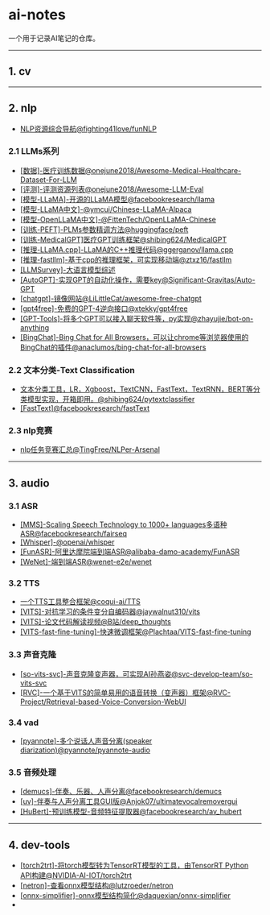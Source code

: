 # ai-notes

一个用于记录AI笔记的仓库。

---

## 1. cv

---

## 2. nlp
- [NLP资源综合导航@fighting41love/funNLP](https://github.com/fighting41love/funNLP)
### 2.1 LLMs系列
- [[数据]-医疗训练数据@onejune2018/Awesome-Medical-Healthcare-Dataset-For-LLM](https://github.com/onejune2018/Awesome-Medical-Healthcare-Dataset-For-LLM)
- [[评测]-评测资源列表@onejune2018/Awesome-LLM-Eval](https://github.com/onejune2018/Awesome-LLM-Eval)
- [[模型-LLaMA]-开源的LLaMA模型@facebookresearch/llama](https://github.com/facebookresearch/llama)
- [[模型-LLaMA中文]-@ymcui/Chinese-LLaMA-Alpaca](https://github.com/ymcui/Chinese-LLaMA-Alpaca)
- [[模型-OpenLLaMA中文]-@FittenTech/OpenLLaMA-Chinese](https://github.com/FittenTech/OpenLLaMA-Chinese)
- [[训练-PEFT]-PLMs参数精调方法@huggingface/peft](https://github.com/huggingface/peft)
- [[训练-MedicalGPT]医疗GPT训练框架@shibing624/MedicalGPT](https://github.com/shibing624/MedicalGPT)
- [[推理-LLaMA.cpp]-LLaMA的C++推理代码@ggerganov/llama.cpp](https://github.com/ggerganov/llama.cpp)
- [[推理-fastllm]-基于cpp的推理框架，可实现移动端@ztxz16/fastllm](https://github.com/ztxz16/fastllm)
- [[LLMSurvey]-大语言模型综述](https://github.com/RUCAIBox/LLMSurvey)
- [[AutoGPT]-实现GPT的自动化操作，需要key@Significant-Gravitas/Auto-GPT](https://github.com/Significant-Gravitas/Auto-GPT)
- [[chatgpt]-镜像网站@LiLittleCat/awesome-free-chatgpt](https://github.com/LiLittleCat/awesome-free-chatgpt)
- [[gpt4free]-免费的GPT-4逆向接口@xtekky/gpt4free](https://github.com/xtekky/gpt4free)
- [[GPT-Tools]-将多个GPT可以接入聊天软件等，py实现@zhayujie/bot-on-anything](https://github.com/zhayujie/bot-on-anything)
- [[BingChat]-Bing Chat for All Browsers，可以让chrome等浏览器使用的BingChat的插件@anaclumos/bing-chat-for-all-browsers](https://github.com/anaclumos/bing-chat-for-all-browsers)


### 2.2 文本分类-Text Classification
- [文本分类工具，LR，Xgboost，TextCNN，FastText，TextRNN，BERT等分类模型实现，开箱即用。@shibing624/pytextclassifier](https://github.com/shibing624/pytextclassifier)
- [[FastText]@facebookresearch/fastText](https://github.com/facebookresearch/fastText.git)

### 2.3 nlp竞赛
- [nlp任务竞赛汇总@TingFree/NLPer-Arsenal](https://github.com/TingFree/NLPer-Arsenal)

---

## 3. audio
### 3.1 ASR
- [[MMS]-Scaling Speech Technology to 1000+ languages多语种ASR@facebookresearch/fairseq](https://github.com/facebookresearch/fairseq/blob/main/examples/mms/README.md)
- [[Whisper]-@openai/whisper](https://github.com/openai/whisper)
- [[FunASR]-阿里达摩院端到端ASR@alibaba-damo-academy/FunASR](https://github.com/alibaba-damo-academy/FunASR)
- [[WeNet]-端到端ASR@wenet-e2e/wenet](https://github.com/wenet-e2e/wenet)

### 3.2 TTS
- [一个TTS工具整合框架@coqui-ai/TTS](https://github.com/coqui-ai/TTS)
- [[VITS]-对抗学习的条件变分自编码器@jaywalnut310/vits](https://github.com/jaywalnut310/vits)
- [[VITS]-论文代码解读视频@B站/deep_thoughts](https://www.bilibili.com/video/BV1wU4y1q7po/?spm_id_from=333.999.0.0)
- [[VITS-fast-fine-tuning]-快速微调框架@Plachtaa/VITS-fast-fine-tuning](https://github.com/Plachtaa/VITS-fast-fine-tuning)

### 3.3 声音克隆
- [[so-vits-svc]-声音克隆变声器，可实现AI孙燕姿@svc-develop-team/so-vits-svc](https://github.com/svc-develop-team/so-vits-svc)
- [[RVC]-一个基于VITS的简单易用的语音转换（变声器）框架@RVC-Project/Retrieval-based-Voice-Conversion-WebUI](https://github.com/RVC-Project/Retrieval-based-Voice-Conversion-WebUI)

### 3.4 vad
- [[pyannote]-多个说话人声音分离(speaker diarization)@pyannote/pyannote-audio](https://github.com/pyannote/pyannote-audio)

### 3.5 音频处理

- [[demucs]-伴奏、乐器、人声分离@facebookresearch/demucs](https://github.com/facebookresearch/demucs)
- [[uv]-伴奏与人声分离工具GUI版@Anjok07/ultimatevocalremovergui](https://github.com/Anjok07/ultimatevocalremovergui)
- [[HuBert]-预训练模型-音频特征提取器@facebookresearch/av_hubert](https://github.com/facebookresearch/av_hubert)

---

## 4. dev-tools
- [[torch2trt]-将torch模型转为TensorRT模型的工具，由TensorRT Python API构建@NVIDIA-AI-IOT/torch2trt](https://github.com/NVIDIA-AI-IOT/torch2trt)
- [[netron]-查看onnx模型结构@lutzroeder/netron](https://github.com/lutzroeder/netron)
- [[onnx-simplifier]-onnx模型结构简化@daquexian/onnx-simplifier](https://github.com/daquexian/onnx-simplifier)
- 
